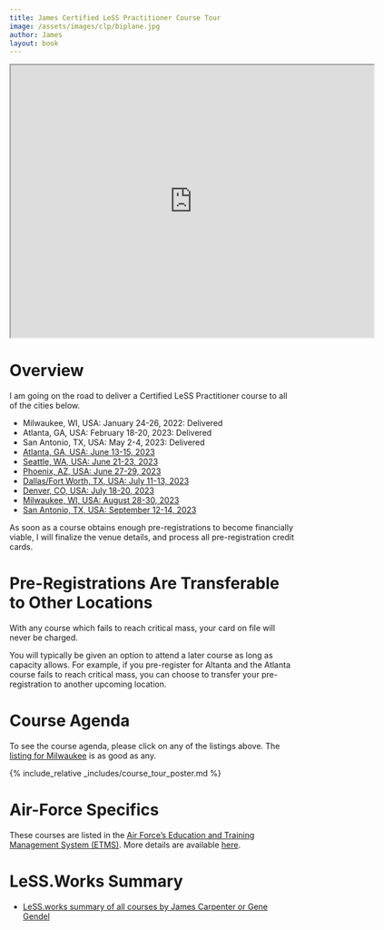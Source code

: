 ```yaml
---
title: James Certified LeSS Practitioner Course Tour
image: /assets/images/clp/biplane.jpg
author: James
layout: book
---
```


<iframe src="https://www.google.com/maps/d/u/1/embed?mid=1nxYLgN5db4bxOI3tqmcH5Zd6_WNwcLU&ehbc=2E312F" width="640" height="480"></iframe>

# Overview

I am going on the road to deliver a Certified LeSS Practitioner course to all of the cities below.



* Milwaukee, WI, USA: January 24-26, 2022: Delivered
* Atlanta, GA, USA: February 18-20, 2023: Delivered
* San Antonio, TX, USA: May 2-4, 2023: Delivered
* [Atlanta, GA, USA: June 13-15, 2023]({{site.url}}{{site.baseurl}}/clp/atlanta_summer_2023/)
* [Seattle, WA, USA: June 21-23, 2023]({{site.url}}{{site.baseurl}}/clp/seattle_summer_2023/)
* [Phoenix, AZ, USA: June 27-29, 2023]({{site.url}}{{site.baseurl}}/clp/phoenix_summer_2023/)
* [Dallas/Fort Worth, TX, USA: July 11-13, 2023]({{site.url}}{{site.baseurl}}/clp/dallas_summer_2023/)
* [Denver, CO, USA: July 18-20, 2023]({{site.url}}{{site.baseurl}}/clp/denver_summer_2023/)
* [Milwaukee, WI, USA: August 28-30, 2023]({{site.url}}{{site.baseurl}}/clp/milwaukee_summer_2023/)
* [San Antonio, TX, USA: September 12-14, 2023]({{site.url}}{{site.baseurl}}/clp/san_antonio_fall_2023/)

As soon as a course obtains enough pre-registrations to become financially viable, I will finalize the venue details, and process all pre-registration credit cards.

# Pre-Registrations Are Transferable to Other Locations

With any course which fails to reach critical mass, your card on file will never be charged.

You will typically be given an option to attend a later course as long as capacity allows. For example, if you pre-register for Altanta and the Atlanta course fails to reach critical mass, you can choose to transfer your pre-registration to another upcoming location.

# Course Agenda

To see the course agenda, please click on any of the listings above. The [listing for Milwaukee]({{site.url}}{{site.baseurl}}/clp/milwaukee_summer_2023/) is as good as any.

{% include_relative _includes/course_tour_poster.md %}


# Air-Force Specifics

These courses are listed in the [Air Force’s Education and Training Management System (ETMS)]({{site.url}}{{site.baseurl}}/clp/airforce_specifics/). More details are available [here]({{site.url}}{{site.baseurl}}/clp/airforce_specifics/).

# LeSS.Works Summary

* [LeSS.works summary of all courses by James Carpenter or Gene Gendel](https://less.works/course_filters/jamesandgene-34)



